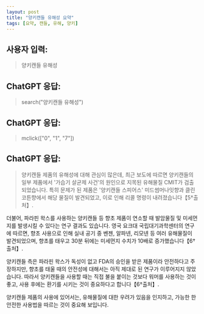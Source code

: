 ```yaml
---
layout: post
title: "양키캔들 유해성 요약"
tags: [요약, 캔들, 유해, 양키]
---
```


## 사용자 입력:
> 양키캔들 유해성

## ChatGPT 응답:
> search("양키캔들 유해성")

## ChatGPT 응답:
> mclick(["0", "1", "7"])

## ChatGPT 응답:
> 양키캔들 제품의 유해성에 대해 관심이 많은데, 최근 보도에 따르면 양키캔들의 일부 제품에서 '가습기 살균제 사건'의 원인으로 지목된 유해물질 CMIT가 검출되었습니다. 특히 문제가 된 제품은 '양키캔들 스피어스' 미드썸머나잇향과 클린코튼향에서 해당 물질이 발견되었고, 이로 인해 리콜 명령이 내려졌습니다【5†출처】.

더불어, 파라핀 왁스를 사용하는 양키캔들 등 향초 제품이 연소할 때 발암물질 및 미세먼지를 발생시킬 수 있다는 연구 결과도 있습니다. 영국 요크대 국립대기과학센터의 연구에 따르면, 향초 사용으로 인해 실내 공기 중 벤젠, 알파넨, 리모넨 등 여러 유해물질이 발견되었으며, 향초를 태우고 30분 뒤에는 미세먼지 수치가 10배로 증가했습니다【6†출처】.

양키캔들 측은 파라핀 왁스가 독성이 없고 FDA의 승인을 받은 제품이라 안전하다고 주장하지만, 향초를 태울 때의 안전성에 대해서는 아직 제대로 된 연구가 이루어지지 않았습니다. 따라서 양키캔들을 사용할 때는 직접 불을 붙이는 것보다 워머를 사용하는 것이 좋고, 사용 후에는 환기를 시키는 것이 중요하다고 합니다【6†출처】.

양키캔들 제품의 사용에 있어서는, 유해물질에 대한 우려가 있음을 인지하고, 가능한 한 안전한 사용법을 따르는 것이 중요해 보입니다.

